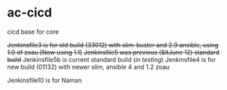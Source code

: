 # ac-cicd
cicd base for core

<strike> Jenkinsfile3 is for old build (33012) with slim-buster and 2.9 ansible, using 1.0 of zoau [Now using 1.1]</strike>
<strike>Jenkinsfile5 was previous (&ltJune 12) standard build</strike>
Jenkinsfile5b is current standard build (<i>in testing</i>)
Jenkinsfile4 is for new build (01132) with newer slim, ansible 4 and 1.2 zoau

Jenkinsfile10 is for Naman

